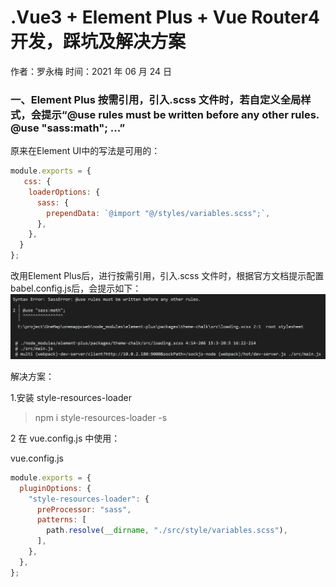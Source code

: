 # .Vue3 + Element Plus + Vue Router4 开发，踩坑及解决方案

作者：罗永梅
时间：2021 年 06 月 24 日

### 一、Element Plus 按需引用，引入.scss 文件时，若自定义全局样式，会提示“@use rules must be written before any other rules. @use "sass:math"; ...”
原来在Element UI中的写法是可用的：
```js
module.exports = {
   css: {
    loaderOptions: {
      sass: {
        prependData: `@import "@/styles/variables.scss";`,
      },
    },
  }
};
```
改用Element Plus后，进行按需引用，引入.scss 文件时，根据官方文档提示配置babel.config.js后，会提示如下：
![Image text](images/sass-error-1.png)


解决方案：

1.安装 style-resources-loader
   > npm i style-resources-loader -s

2 在 vue.config.js 中使用：

vue.config.js

```js
module.exports = {
  pluginOptions: {
    "style-resources-loader": {
      preProcessor: "sass",
      patterns: [
        path.resolve(__dirname, "./src/style/variables.scss"),
      ],
    },
  },
};
```
